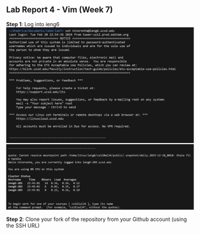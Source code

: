 Lab Report 4 - Vim (Week 7)
--------
__Step 1__: Log into ieng6
![Image](lab41.png)
![Image](lab42.png)

 __Step 2__: Clone your fork of the repository from your Github account (using the SSH URL)
 
